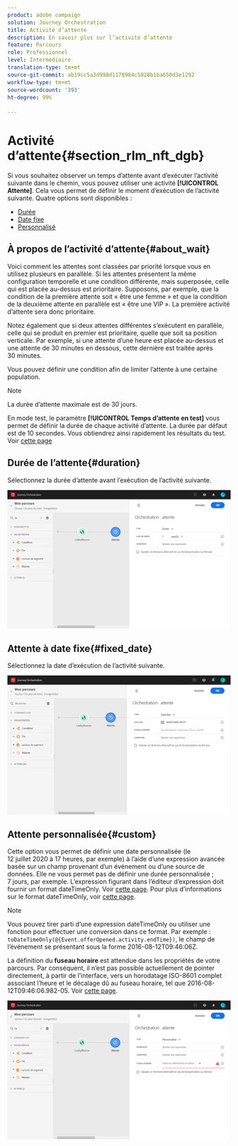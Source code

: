 ```yaml
---
product: adobe campaign
solution: Journey Orchestration
title: Activité d’attente
description: En savoir plus sur l’activité d’attente
feature: Parcours
role: Professionnel
level: Intermédiaire
translation-type: tm+mt
source-git-commit: ab19cc5a3d998d1178984c5028b1ba650d3e1292
workflow-type: tm+mt
source-wordcount: '393'
ht-degree: 99%

---
```



# Activité d’attente{#section_rlm_nft_dgb}

Si vous souhaitez observer un temps d’attente avant d’exécuter l’activité suivante dans le chemin, vous pouvez utiliser une activité **[!UICONTROL Attente]**. Cela vous permet de définir le moment d’exécution de l’activité suivante. Quatre options sont disponibles :

* [Durée](#duration)
* [Date fixe](#fixed_date)
* [Personnalisé](#custom)

<!--* [Email send time optimization](#email_send_time_optimization)-->

## À propos de l’activité d’attente{#about_wait}

Voici comment les attentes sont classées par priorité lorsque vous en utilisez plusieurs en parallèle. Si les attentes présentent la même configuration temporelle et une condition différente, mais superposée, celle qui est placée au-dessus est prioritaire. Supposons, par exemple, que la condition de la première attente soit « être une femme » et que la condition de la deuxième attente en parallèle est « être une VIP ». La première activité d’attente sera donc prioritaire.

Notez également que si deux attentes différentes s’exécutent en parallèle, celle qui se produit en premier est prioritaire, quelle que soit sa position verticale. Par exemple, si une attente d’une heure est placée au-dessus et une attente de 30 minutes en dessous, cette dernière est traitée après 30 minutes.

Vous pouvez définir une condition afin de limiter l’attente à une certaine population.

>[!NOTE]
>
>La durée d’attente maximale est de 30 jours.
>
>En mode test, le paramètre **[!UICONTROL Temps d’attente en test]** vous permet de définir la durée de chaque activité d’attente. La durée par défaut est de 10 secondes. Vous obtiendrez ainsi rapidement les résultats du test. Voir [cette page](../building-journeys/testing-the-journey.md)

## Durée de l’attente{#duration}

Sélectionnez la durée d’attente avant l’exécution de l’activité suivante.

![](../assets/journey55.png)

## Attente à date fixe{#fixed_date}

Sélectionnez la date d’exécution de l’activité suivante.

![](../assets/journey56.png)

## Attente personnalisée{#custom}

Cette option vous permet de définir une date personnalisée (le 12 juillet 2020 à 17 heures, par exemple) à l’aide d’une expression avancée basée sur un champ provenant d’un événement ou d’une source de données. Elle ne vous permet pas de définir une durée personnalisée ; 7 jours, par exemple. L’expression figurant dans l’éditeur d’expression doit fournir un format dateTimeOnly. Voir [cette page](../expression/expressionadvanced.md). Pour plus d’informations sur le format dateTimeOnly, voir [cette page](../expression/data-types.md).

>[!NOTE]
>
>Vous pouvez tirer parti d’une expression dateTimeOnly ou utiliser une fonction pour effectuer une conversion dans ce format. Par exemple : ```toDateTimeOnly(@{Event.offerOpened.activity.endTime})```, le champ de l’événement se présentant sous la forme 2016-08-12T09:46:06Z.
>
>La définition du **fuseau horaire** est attendue dans les propriétés de votre parcours. Par conséquent, il n’est pas possible actuellement de pointer directement, à partir de l’interface, vers un horodatage ISO-8601 complet associant l’heure et le décalage dû au fuseau horaire, tel que 2016-08-12T09:46:06.982-05. Voir [cette page](../building-journeys/timezone-management.md).

![](../assets/journey57.png)

<!--## Email send time optimization{#email_send_time_optimization}

>[!CAUTION]
>
>The email send time optimization capability is only available to customers who use the [Adobe Experience Platform Data Connector](https://docs.adobe.com/content/help/en/campaign-standard/using/developing/mapping-campaign-and-aep-data/aep-about-data-connector.html).

This type of wait uses a score calculated in the Adobe Experience Platform. The score calculates the propensity to click or open an email in the future based on past behavior. Note that the algorithm calculating the score needs a certain amount of data to work. As a result, when it does not have enough data, the default wait time will apply. At publication time, you’ll be notified that the default time applies.

>[!NOTE]
>
>The first event of your journey must have a namespace.
>
>This capability is only available after an **[!UICONTROL Email]** activity. You need to have Adobe Campaign Standard.

1. In the **[!UICONTROL Amount of time]** field, define the number of hours to consider to optimize email sending.
1. In the **[!UICONTROL Optimization type]** field, choose if the optimization should increase clicks or opens.
1. In the **[!UICONTROL Default time]** field, define the default time to wait if the predictive send time score is not available.

    >[!NOTE]
    >
    >Note that the send time score can be unavailable because there is not enough data to perform the calculation. In this case, you will be informed, at publication time, that the default time applies.

![](../assets/journey57bis.png)-->
